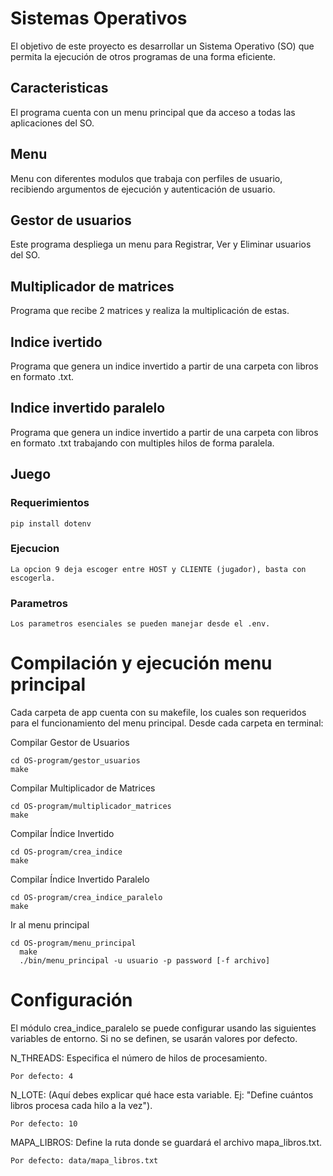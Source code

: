 # Sistemas Operativos
El objetivo de este proyecto es desarrollar un Sistema Operativo (SO) que permita la ejecución de otros programas de una forma eficiente.

## Caracteristicas
  El programa cuenta con un menu principal que da acceso a todas las aplicaciones del SO.

## Menu
  Menu con diferentes modulos que trabaja con perfiles de usuario, recibiendo argumentos de ejecución y autenticación de usuario.

## Gestor de usuarios
 Este programa despliega un menu para Registrar, Ver y Eliminar usuarios del SO.

## Multiplicador de matrices
  Programa que recibe 2 matrices y realiza la multiplicación de estas.

## Indice ivertido
  Programa que genera un indice invertido a partir de una carpeta con libros en formato .txt.

## Indice invertido paralelo 
  Programa que genera un indice invertido a partir de una carpeta con libros en formato .txt trabajando con multiples hilos de forma paralela.

## Juego
  ### Requerimientos
    pip install dotenv
  ### Ejecucion
    La opcion 9 deja escoger entre HOST y CLIENTE (jugador), basta con escogerla.
  ### Parametros
    Los parametros esenciales se pueden manejar desde el .env.

# Compilación y ejecución menu principal
  Cada carpeta de app cuenta con su makefile, los cuales son requeridos para el funcionamiento del menu principal. Desde cada carpeta en terminal: 
  
  Compilar Gestor de Usuarios
  
    cd OS-program/gestor_usuarios
    make

  Compilar Multiplicador de Matrices
  
    cd OS-program/multiplicador_matrices
    make

  Compilar Índice Invertido
  
    cd OS-program/crea_indice
    make

  Compilar Índice Invertido Paralelo
  
    cd OS-program/crea_indice_paralelo
    make

  Ir al menu principal
  
    cd OS-program/menu_principal
      make
      ./bin/menu_principal -u usuario -p password [-f archivo]

# Configuración 
  El módulo crea_indice_paralelo se puede configurar usando las siguientes variables de entorno. Si no se definen, se usarán valores por defecto.

  N_THREADS: Especifica el número de hilos de procesamiento.

    Por defecto: 4

  N_LOTE: (Aquí debes explicar qué hace esta variable. Ej: "Define cuántos libros procesa cada hilo a la vez").

    Por defecto: 10

  MAPA_LIBROS: Define la ruta donde se guardará el archivo mapa_libros.txt.

    Por defecto: data/mapa_libros.txt
